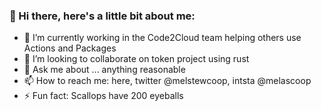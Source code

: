 ### 👋 Hi there, here's a little bit about me:

<!--
**melscoop/melscoop** is a ✨ _special_ ✨ repository because its `README.md` (this file) appears on your GitHub profile. 
--> 



- 🔭 I’m currently working in the Code2Cloud team helping others use Actions and Packages
- 👯 I’m looking to collaborate on token project using rust 
- 💬 Ask me about ... anything reasonable 
- 📫 How to reach me: here, twitter @melstewcoop, intsta @melascoop
- ⚡ Fun fact: Scallops have 200 eyeballs


<!-- - RIP [Deb(Ian) Murdock](https://www.zdnet.com/article/debian-linux-founder-ian-murdock-dies-at-42-cause-unknown/) -->



